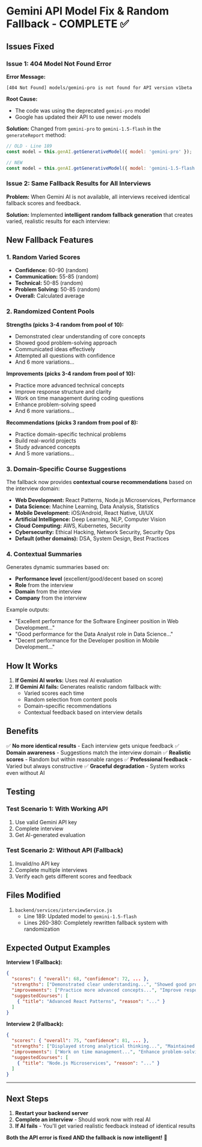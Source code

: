 # Gemini API Model Fix & Random Fallback - COMPLETE ✅

## Issues Fixed

### Issue 1: 404 Model Not Found Error
**Error Message:**
```
[404 Not Found] models/gemini-pro is not found for API version v1beta
```

**Root Cause:**
- The code was using the deprecated `gemini-pro` model
- Google has updated their API to use newer models

**Solution:**
Changed from `gemini-pro` to `gemini-1.5-flash` in the `generateReport` method:
```javascript
// OLD - Line 189
const model = this.genAI.getGenerativeModel({ model: 'gemini-pro' });

// NEW
const model = this.genAI.getGenerativeModel({ model: 'gemini-1.5-flash' });
```

### Issue 2: Same Fallback Results for All Interviews
**Problem:**
When Gemini AI is not available, all interviews received identical fallback scores and feedback.

**Solution:**
Implemented **intelligent random fallback generation** that creates varied, realistic results for each interview:

## New Fallback Features

### 1. Random Varied Scores
- **Confidence:** 60-90 (random)
- **Communication:** 55-85 (random)
- **Technical:** 50-85 (random)
- **Problem Solving:** 50-85 (random)
- **Overall:** Calculated average

### 2. Randomized Content Pools

**Strengths (picks 3-4 random from pool of 10):**
- Demonstrated clear understanding of core concepts
- Showed good problem-solving approach
- Communicated ideas effectively
- Attempted all questions with confidence
- And 6 more variations...

**Improvements (picks 3-4 random from pool of 10):**
- Practice more advanced technical concepts
- Improve response structure and clarity
- Work on time management during coding questions
- Enhance problem-solving speed
- And 6 more variations...

**Recommendations (picks 3 random from pool of 8):**
- Practice domain-specific technical problems
- Build real-world projects
- Study advanced concepts
- And 5 more variations...

### 3. Domain-Specific Course Suggestions

The fallback now provides **contextual course recommendations** based on the interview domain:

- **Web Development:** React Patterns, Node.js Microservices, Performance
- **Data Science:** Machine Learning, Data Analysis, Statistics
- **Mobile Development:** iOS/Android, React Native, UI/UX
- **Artificial Intelligence:** Deep Learning, NLP, Computer Vision
- **Cloud Computing:** AWS, Kubernetes, Security
- **Cybersecurity:** Ethical Hacking, Network Security, Security Ops
- **Default (other domains):** DSA, System Design, Best Practices

### 4. Contextual Summaries

Generates dynamic summaries based on:
- **Performance level** (excellent/good/decent based on score)
- **Role** from the interview
- **Domain** from the interview
- **Company** from the interview

Example outputs:
- "Excellent performance for the Software Engineer position in Web Development..."
- "Good performance for the Data Analyst role in Data Science..."
- "Decent performance for the Developer position in Mobile Development..."

## How It Works

1. **If Gemini AI works:** Uses real AI evaluation
2. **If Gemini AI fails:** Generates realistic random fallback with:
   - Varied scores each time
   - Random selection from content pools
   - Domain-specific recommendations
   - Contextual feedback based on interview details

## Benefits

✅ **No more identical results** - Each interview gets unique feedback
✅ **Domain awareness** - Suggestions match the interview domain
✅ **Realistic scores** - Random but within reasonable ranges
✅ **Professional feedback** - Varied but always constructive
✅ **Graceful degradation** - System works even without AI

## Testing

### Test Scenario 1: With Working API
1. Use valid Gemini API key
2. Complete interview
3. Get AI-generated evaluation

### Test Scenario 2: Without API (Fallback)
1. Invalid/no API key
2. Complete multiple interviews
3. Verify each gets different scores and feedback

## Files Modified

1. `backend/services/interviewService.js`
   - Line 189: Updated model to `gemini-1.5-flash`
   - Lines 260-380: Completely rewritten fallback system with randomization

## Expected Output Examples

**Interview 1 (Fallback):**
```json
{
  "scores": { "overall": 68, "confidence": 72, ... },
  "strengths": ["Demonstrated clear understanding...", "Showed good problem-solving..."],
  "improvements": ["Practice more advanced concepts...", "Improve response structure..."],
  "suggestedCourses": [
    { "title": "Advanced React Patterns", "reason": "..." }
  ]
}
```

**Interview 2 (Fallback):**
```json
{
  "scores": { "overall": 75, "confidence": 81, ... },
  "strengths": ["Displayed strong analytical thinking...", "Maintained professional demeanor..."],
  "improvements": ["Work on time management...", "Enhance problem-solving speed..."],
  "suggestedCourses": [
    { "title": "Node.js Microservices", "reason": "..." }
  ]
}
```

---

## Next Steps

1. **Restart your backend server**
2. **Complete an interview** - Should work now with real AI
3. **If AI fails** - You'll get varied realistic feedback instead of identical results

**Both the API error is fixed AND the fallback is now intelligent!** 🎉
